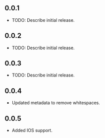 ## 0.0.1

* TODO: Describe initial release.

## 0.0.2

* TODO: Describe initial release.

## 0.0.3

* TODO: Describe initial release.

## 0.0.4

* Updated metadata to remove whitespaces.

## 0.0.5

* Added IOS support.